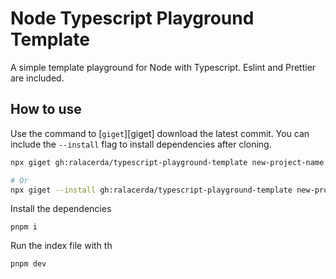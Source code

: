 # Node Typescript Playground Template

A simple template playground for Node with Typescript.
Eslint and Prettier are included.

## How to use

Use the command to [`giget`][giget] download the latest commit. You can include the `--install` flag to install dependencies after cloning.

```sh
npx giget gh:ralacerda/typescript-playground-template new-project-name

# Or
npx giget --install gh:ralacerda/typescript-playground-template new-project-name
```

Install the dependencies

```
pnpm i
```

Run the index file with th

```
pnpm dev
```
